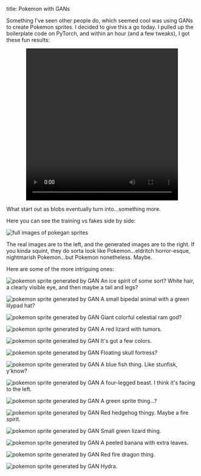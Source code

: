 title: Pokemon with GANs

Something I've seen other people do, which seemed cool was using GANs to create Pokemon sprites. I decided to give this a go today. I pulled up the boilerplate code on PyTorch, and within an hour (and a few tweaks), I got these fun results:

<div style="text-align: center">
    <video width="400" height="400" controls="controls">
      <source src="../images/pokegan-transition.mp4" type="video/mp4" />
    </video>
</div>

What start out as blobs eventually turn into…something more. 

Here you can see the training vs fakes side by side:

![full images of pokegan sprites](../images/fakemon2.png)

The real images are to the left, and the generated images are to the right. If you kinda squint, they do sorta look like Pokemon…eldritch horror-esque, nightmarish Pokemon…but Pokemon nonetheless. Maybe.

Here are some of the more intriguing ones:

![pokemon sprite generated by GAN](../images/fm_1.png)
An ice spirit of some sort? White hair, a clearly visible eye, and then maybe a tail and legs?

![pokemon sprite generated by GAN](../images/fm_2.png)
A small bipedal animal with a green lilypad hat?

![pokemon sprite generated by GAN](../images/fm_3.png)
Giant colorful celestial ram god?

![pokemon sprite generated by GAN](../images/fm_4.png)
A red lizard with tumors.

![pokemon sprite generated by GAN](../images/fm_5.png)
It's got a few colors.

![pokemon sprite generated by GAN](../images/fm_6.png)
Floating skull fortress?

![pokemon sprite generated by GAN](../images/fm_7.png)
A blue fish thing. Like stunfisk, y'know?

![pokemon sprite generated by GAN](../images/fm_8.png)
A four-legged beast. I think it's facing to the left.

![pokemon sprite generated by GAN](../images/fm_9.png)
A green sprite thing...? 

![pokemon sprite generated by GAN](../images/fm_10.png)
Red hedgehog thingy. Maybe a fire spirit.

![pokemon sprite generated by GAN](../images/fm_11.png)
Small green lizard thing. 

![pokemon sprite generated by GAN](../images/fm_12.png)
A peeled banana with extra leaves.

![pokemon sprite generated by GAN](../images/fm_13.png)
Red fire dragon thing.

![pokemon sprite generated by GAN](../images/fm_14.png)
Hydra.